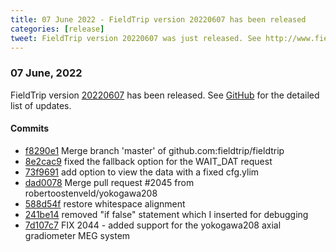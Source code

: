 ```yaml
---
title: 07 June 2022 - FieldTrip version 20220607 has been released
categories: [release]
tweet: FieldTrip version 20220607 was just released. See http://www.fieldtriptoolbox.org/#07-june-2022
---
```


### 07 June, 2022

FieldTrip version [20220607](http://github.com/fieldtrip/fieldtrip/releases/tag/20220607) has been released.
See [GitHub](https://github.com/fieldtrip/fieldtrip/compare/20220603...20220607) for the detailed list of updates.

#### Commits

- [f8290e1](http://github.com/fieldtrip/fieldtrip/commit/f8290e1) Merge branch 'master' of github.com:fieldtrip/fieldtrip
- [8e2cac9](http://github.com/fieldtrip/fieldtrip/commit/8e2cac9) fixed the fallback option for the WAIT_DAT request
- [73f9691](http://github.com/fieldtrip/fieldtrip/commit/73f9691) add option to view the data with a fixed cfg.ylim
- [dad0078](http://github.com/fieldtrip/fieldtrip/commit/dad0078) Merge pull request #2045 from robertoostenveld/yokogawa208
- [588d54f](http://github.com/fieldtrip/fieldtrip/commit/588d54f) restore whitespace alignment
- [241be14](http://github.com/fieldtrip/fieldtrip/commit/241be14) removed "if false" statement which I inserted for debugging
- [7d107c7](http://github.com/fieldtrip/fieldtrip/commit/7d107c7) FIX 2044 - added support for the yokogawa208 axial gradiometer MEG system
